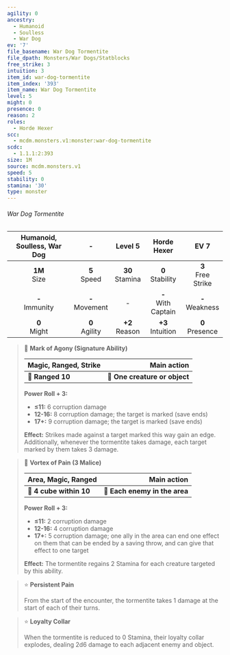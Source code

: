 ```yaml
---
agility: 0
ancestry:
  - Humanoid
  - Soulless
  - War Dog
ev: '7'
file_basename: War Dog Tormentite
file_dpath: Monsters/War Dogs/Statblocks
free_strike: 3
intuition: 3
item_id: war-dog-tormentite
item_index: '393'
item_name: War Dog Tormentite
level: 5
might: 0
presence: 0
reason: 2
roles:
  - Horde Hexer
scc:
  - mcdm.monsters.v1:monster:war-dog-tormentite
scdc:
  - 1.1.1:2:393
size: 1M
source: mcdm.monsters.v1
speed: 5
stability: 0
stamina: '30'
type: monster
---
```


###### War Dog Tormentite

| Humanoid, Soulless, War Dog |          -          |       Level 5       |       Horde Hexer       |          EV 7          |
| :-------------------------: | :-----------------: | :-----------------: | :---------------------: | :--------------------: |
|      **1M**<br/> Size       |  **5**<br/> Speed   | **30**<br/> Stamina |  **0**<br/> Stability   | **3**<br/> Free Strike |
|     **-**<br/> Immunity     | **-**<br/> Movement |          -          | **-**<br/> With Captain |  **-**<br/> Weakness   |
|      **0**<br/> Might       | **0**<br/> Agility  | **+2**<br/> Reason  |  **+3**<br/> Intuition  |  **0**<br/> Presence   |

<!-- -->
> 🏹 **Mark of Agony (Signature Ability)**
>
> | **Magic, Ranged, Strike** |               **Main action** |
> | ------------------------- | ----------------------------: |
> | **📏 Ranged 10**          | **🎯 One creature or object** |
>
> **Power Roll + 3:**
>
> - **≤11:** 6 corruption damage
> - **12-16:** 8 corruption damage; the target is marked (save ends)
> - **17+:** 9 corruption damage; the target is marked (save ends)
>
> **Effect:** Strikes made against a target marked this way gain an edge. Additionally, whenever the tormentite takes damage, each target marked by them takes 3 damage.

<!-- -->
> 🔳 **Vortex of Pain (3 Malice)**
>
> | **Area, Magic, Ranged** |               **Main action** |
> | ----------------------- | ----------------------------: |
> | **📏 4 cube within 10** | **🎯 Each enemy in the area** |
>
> **Power Roll + 3:**
>
> - **≤11:** 2 corruption damage
> - **12-16:** 4 corruption damage
> - **17+:** 5 corruption damage; one ally in the area can end one effect on them that can be ended by a saving throw, and can give that effect to one target
>
> **Effect:** The tormentite regains 2 Stamina for each creature targeted by this ability.

<!-- -->
> ⭐️ **Persistent Pain**
>
> From the start of the encounter, the tormentite takes 1 damage at the start of each of their turns.

<!-- -->
> ⭐️ **Loyalty Collar**
>
> When the tormentite is reduced to 0 Stamina, their loyalty collar explodes, dealing 2d6 damage to each adjacent enemy and object.
